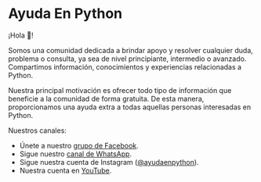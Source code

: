 # Ayuda En Python

¡Hola 👋!

Somos una comunidad dedicada a brindar apoyo y resolver cualquier duda, problema
o consulta, ya sea de nivel principiante, intermedio o avanzado. Compartimos
información, conocimientos y experiencias relacionadas a Python.

Nuestra principal motivación es ofrecer todo tipo de información que beneficie a
la comunidad de forma gratuita. De esta manera, proporcionamos una ayuda extra a
todas aquellas personas interesadas en Python.

Nuestros canales:

- Únete a nuestro [grupo de Facebook](https://www.facebook.com/groups/ayudapython).
- Sigue nuestro [canal de WhatsApp](https://whatsapp.com/channel/0029Va6vpO6HQbRzIKGtyE0U).
- Sigue nuestra cuenta de Instagram ([@ayudaenpython](https://www.instagram.com/ayudaenpython?igsh=M2MyNXY4YTJuNG1q&utm_source=qr)).
- Nuestra cuenta en [YouTube](https://www.youtube.com/@ayudaenpython).
